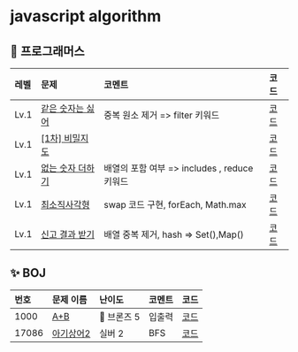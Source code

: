 # javascript algorithm

## 👻 프로그래머스

|레벨 | 문제                                                                    | 코멘트                                | 코드                                 |
  |:----------------------------------------------------------------------|:-----------------------------------|:-----------------------------------|:-----
|Lv.1| [같은 숫자는 싫어](https://programmers.co.kr/learn/courses/30/lessons/12906) | 중복 원소 제거 => filter 키워드             | [코드](programmers/level1/같은숫자.md)   |
|Lv.1| [[1차] 비밀지도](https://programmers.co.kr/learn/courses/30/lessons/17681) |                                    | [코드](programmers/level1/비밀지도.md)   |
|Lv.1| [없는 숫자 더하기](https://programmers.co.kr/learn/courses/30/lessons/86051) | 배열의 포함 여부 => includes , reduce 키워드 | [코드](programmers/level1/없는숫자.md)   |
|Lv.1| [최소직사각형](https://programmers.co.kr/learn/courses/30/lessons/86491)    | swap 코드 구현, forEach, Math.max      | [코드](programmers/level1/없는숫자.md)   |
|Lv.1| [신고 결과 받기](https://programmers.co.kr/learn/courses/30/lessons/92334)  | 배열 중복 제거, hash => Set(),Map()      | [코드](programmers/level1/신고결과받기.md) |


## ✨ BOJ

|번호|문제 이름| 난이도       | 코멘트 | 코드|
|:---|:----|:----------|:---|:-----
| 1000  |  [A+B](https://www.acmicpc.net/problem/1000)   | 🥉  브론즈 5 |  입출력  | [코드](BOJ/bronze5/1000.md)
| 17086 | [아기상어2](https://www.acmicpc.net/problem/17086) |  실버  2    |  BFS  | [코드](BOJ/silver2/17086.md)